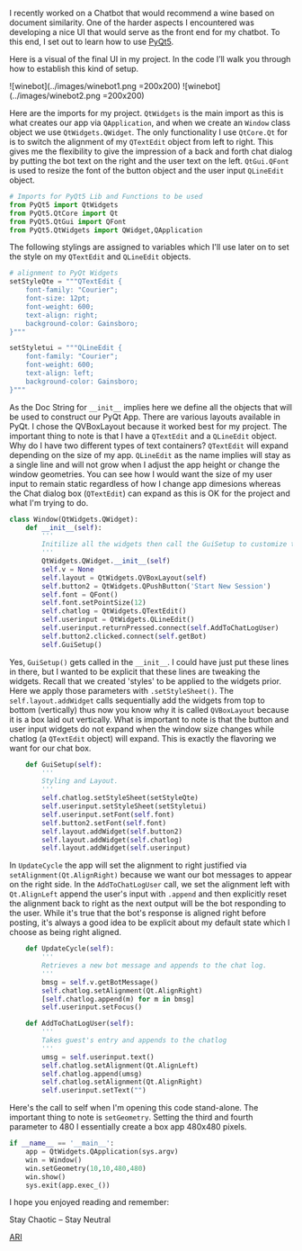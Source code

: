 I recently worked on a Chatbot that would recommend a wine based on document similarity. One of the harder aspects I encountered was developing a nice UI that would serve as the front end for my chatbot. To this end, I set out to learn how to use [PyQt5](https://pypi.org/project/PyQt5/).

Here is a visual of the final UI in my project. In the code I’ll walk you through how to establish this kind of setup.

![winebot](../images/winebot1.png =200x200) ![winebot](../images/winebot2.png =200x200)

Here are the imports for my project. `QtWidgets` is the main import as this is what creates our app via `QApplication`, and when we create an `Window` class object we use `QtWidgets.QWidget`. The only functionality I use `QtCore.Qt` for is to switch the alignment of my `QTextEdit` object from left to right. This gives me the flexibility to give the impression of a back and forth chat dialog by putting the bot text on the right and the user text on the left. `QtGui.QFont` is used to resize the font of the button object and the user input `QLineEdit` object.


```python
# Imports for PyQt5 Lib and Functions to be used
from PyQt5 import QtWidgets
from PyQt5.QtCore import Qt
from PyQt5.QtGui import QFont
from PyQt5.QtWidgets import QWidget,QApplication
```

The following stylings are assigned to variables which I'll use later on to set the style on my `QTextEdit` and `QLineEdit` objects.


```python
# alignment to PyQt Widgets
setStyleQte = """QTextEdit {
    font-family: "Courier"; 
    font-size: 12pt; 
    font-weight: 600; 
    text-align: right;
    background-color: Gainsboro;
}"""

setStyletui = """QLineEdit {
    font-family: "Courier";
    font-weight: 600; 
    text-align: left;
    background-color: Gainsboro;
}"""
```

As the Doc String for `__init__` implies here we define all the objects that will be used to construct our PyQt App. There are various layouts available in PyQt. I chose the QVBoxLayout because it worked best for my project. The important thing to note is that I have a `QTextEdit` and a `QLineEdit` object. Why do I have two different types of text containers? `QTextEdit` will expand depending on the size of my app. `QLineEdit` as the name implies will stay as a single line and will not grow when I adjust the app height or change the window geometries. You can see how I would want the size of my user input to remain static regardless of how I change app dimesions whereas the Chat dialog box (`QTextEdit`) can expand as this is OK for the project and what I'm trying to do.


```python
class Window(QtWidgets.QWidget):
    def __init__(self):
        '''
        Initilize all the widgets then call the GuiSetup to customize them
        '''
        QtWidgets.QWidget.__init__(self)
        self.v = None
        self.layout = QtWidgets.QVBoxLayout(self)
        self.button2 = QtWidgets.QPushButton('Start New Session')
        self.font = QFont()
        self.font.setPointSize(12)
        self.chatlog = QtWidgets.QTextEdit()
        self.userinput = QtWidgets.QLineEdit()
        self.userinput.returnPressed.connect(self.AddToChatLogUser)
        self.button2.clicked.connect(self.getBot)
        self.GuiSetup()
```

Yes, `GuiSetup()` gets called in the `__init__`. I could have just put these lines in there, but I wanted to be explicit that these lines are tweaking the widgets. Recall that we created 'styles' to be applied to the widgets prior. Here we apply those parameters with `.setStyleSheet()`. The `self.layout.addWidget` calls sequentially add the widgets from top to bottom (vertically) thus now you know why it is called `QVBoxLayout` because it is a box laid out vertically. What is important to note is that the button and user input widgets do not expand when the window size changes while chatlog (a `QTextEdit` object) will expand. This is exactly the flavoring we want for our chat box.


```python
    def GuiSetup(self):
        '''
        Styling and Layout.
        '''
        self.chatlog.setStyleSheet(setStyleQte)
        self.userinput.setStyleSheet(setStyletui)
        self.userinput.setFont(self.font)
        self.button2.setFont(self.font)
        self.layout.addWidget(self.button2)
        self.layout.addWidget(self.chatlog)
        self.layout.addWidget(self.userinput)
```

In `UpdateCycle` the app will set the alignment to right justified via `setAlignment(Qt.AlignRight)` because we want our bot messages to appear on the right side. In the `AddToChatLogUser` call, we set the alignment left with `Qt.AlignLeft` append the user's input with `.append` and then explicitly reset the alignment back to right as the next output will be the bot responding to the user. While it's true that the bot's response is aligned right before posting, it's always a good idea to be explicit about my default state which I choose as being right aligned.


```python
    def UpdateCycle(self):
        '''
        Retrieves a new bot message and appends to the chat log.
        '''
        bmsg = self.v.getBotMessage()
        self.chatlog.setAlignment(Qt.AlignRight)
        [self.chatlog.append(m) for m in bmsg]
        self.userinput.setFocus()
```


```python
    def AddToChatLogUser(self):
        '''
        Takes guest's entry and appends to the chatlog
        '''
        umsg = self.userinput.text()
        self.chatlog.setAlignment(Qt.AlignLeft)
        self.chatlog.append(umsg)
        self.chatlog.setAlignment(Qt.AlignRight)
        self.userinput.setText("")
```

Here's the call to self when I'm opening this code stand-alone. The important thing to note is `setGeometry`. Setting the third and fourth parameter to 480 I essentially create a box app 480x480 pixels.


```python
if __name__ == '__main__':
    app = QtWidgets.QApplication(sys.argv)
    win = Window()
    win.setGeometry(10,10,480,480)
    win.show()
    sys.exit(app.exec_())
```
I hope you enjoyed reading and remember:

Stay Chaotic – Stay Neutral

[ARI](mailto:ari.virrey@gmail.com)
